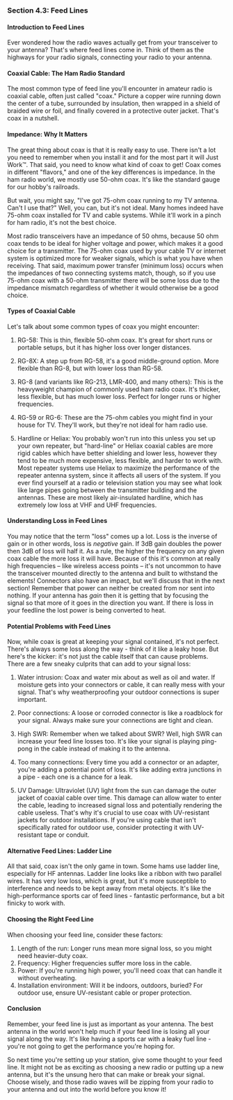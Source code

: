 ### Section 4.3: Feed Lines

#### Introduction to Feed Lines

Ever wondered how the radio waves actually get from your transceiver to your antenna? That's where feed lines come in. Think of them as the highways for your radio signals, connecting your radio to your antenna.

#### Coaxial Cable: The Ham Radio Standard

The most common type of feed line you'll encounter in amateur radio is coaxial cable, often just called "coax." Picture a copper wire running down the center of a tube, surrounded by insulation, then wrapped in a shield of braided wire or foil, and finally covered in a protective outer jacket. That's coax in a nutshell.

#### Impedance: Why It Matters

The great thing about coax is that it is really easy to use. There isn't a lot you need to remember when you install it and for the most part it will Just Work™. That said, you need to know what kind of coax to get! Coax comes in different "flavors," and one of the key differences is impedance. In the ham radio world, we mostly use 50-ohm coax. It's like the standard gauge for our hobby's railroads.

But wait, you might say, "I've got 75-ohm coax running to my TV antenna. Can't I use that?" Well, you can, but it's not ideal. Many homes indeed have 75-ohm coax installed for TV and cable systems. While it'll work in a pinch for ham radio, it's not the best choice.

Most radio transceivers have an impedance of 50 ohms, because 50 ohm coax tends to be ideal for higher voltage and power, which makes it a good choice for a transmitter. The 75-ohm coax used by your cable TV or internet system is optimized more for weaker signals, which is what you have when receiving. That said, maximum power transfer (minimum loss) occurs when the impedances of two connecting systems match, though, so if you use 75-ohm coax with a 50-ohm transmitter there will be some loss due to the impedance mismatch regardless of whether it would otherwise be a good choice.

#### Types of Coaxial Cable

Let's talk about some common types of coax you might encounter:

1. RG-58: This is thin, flexible 50-ohm coax. It's great for short runs or portable setups, but it has higher loss over longer distances.

2. RG-8X: A step up from RG-58, it's a good middle-ground option. More flexible than RG-8, but with lower loss than RG-58.

3. RG-8 (and variants like RG-213, LMR-400, and many others): This is the heavyweight champion of commonly used ham radio coax. It's thicker, less flexible, but has much lower loss. Perfect for longer runs or higher frequencies.

4. RG-59 or RG-6: These are the 75-ohm cables you might find in your house for TV. They'll work, but they're not ideal for ham radio use.

5. Hardline or Heliax: You probably won't run into this unless you set up your own repeater, but "hard-line" or Heliax coaxial cables are more rigid cables which have better shielding and lower less, however they tend to be much more expensive, less flexible, and harder to work with. Most repeater systems use Heliax to maximize the performance of the repeater antenna system, since it affects all users of the system.
   If you ever find yourself at a radio or television station you may see what look like large pipes going between the transmitter building and the antennas. These are most likely air-insulated hardline, which has extremely low loss at VHF and UHF frequencies.

#### Understanding Loss in Feed Lines

You may notice that the term "loss" comes up a lot. Loss is the inverse of gain or in other words, loss is *negative* gain. If 3dB gain doubles the power then 3dB of loss will half it. As a rule, the higher the frequency on any given coax cable the more loss it will have. Because of this it's common at really high frequencies – like wireless access points – it's not uncommon to have the transceiver mounted directly to the antenna and built to withstand the elements! Connectors also have an impact, but we'll discuss that in the next section! Remember that power can neither be created from nor sent into nothing. If your antenna has *gain* then it is getting that by focusing the signal so that more of it goes in the direction you want. If there is loss in your feedline the lost power is being converted to heat.

#### Potential Problems with Feed Lines

Now, while coax is great at keeping your signal contained, it's not perfect. There's always some loss along the way - think of it like a leaky hose. But here's the kicker: it's not just the cable itself that can cause problems. There are a few sneaky culprits that can add to your signal loss:

1. Water intrusion: Coax and water mix about as well as oil and water. If moisture gets into your connectors or cable, it can really mess with your signal. That's why weatherproofing your outdoor connections is super important.

2. Poor connections: A loose or corroded connector is like a roadblock for your signal. Always make sure your connections are tight and clean.

3. High SWR: Remember when we talked about SWR? Well, high SWR can increase your feed line losses too. It's like your signal is playing ping-pong in the cable instead of making it to the antenna.

4. Too many connections: Every time you add a connector or an adapter, you're adding a potential point of loss. It's like adding extra junctions in a pipe - each one is a chance for a leak.

5. UV Damage: Ultraviolet (UV) light from the sun can damage the outer jacket of coaxial cable over time. This damage can allow water to enter the cable, leading to increased signal loss and potentially rendering the cable useless. That's why it's crucial to use coax with UV-resistant jackets for outdoor installations. If you're using cable that isn't specifically rated for outdoor use, consider protecting it with UV-resistant tape or conduit.

#### Alternative Feed Lines: Ladder Line

All that said, coax isn't the only game in town. Some hams use ladder line, especially for HF antennas. Ladder line looks like a ribbon with two parallel wires. It has very low loss, which is great, but it's more susceptible to interference and needs to be kept away from metal objects. It's like the high-performance sports car of feed lines - fantastic performance, but a bit finicky to work with.

#### Choosing the Right Feed Line

When choosing your feed line, consider these factors:

1. Length of the run: Longer runs mean more signal loss, so you might need heavier-duty coax.
2. Frequency: Higher frequencies suffer more loss in the cable.
3. Power: If you're running high power, you'll need coax that can handle it without overheating.
4. Installation environment: Will it be indoors, outdoors, buried? For outdoor use, ensure UV-resistant cable or proper protection.

#### Conclusion

Remember, your feed line is just as important as your antenna. The best antenna in the world won't help much if your feed line is losing all your signal along the way. It's like having a sports car with a leaky fuel line - you're not going to get the performance you're hoping for.

So next time you're setting up your station, give some thought to your feed line. It might not be as exciting as choosing a new radio or putting up a new antenna, but it's the unsung hero that can make or break your signal. Choose wisely, and those radio waves will be zipping from your radio to your antenna and out into the world before you know it!